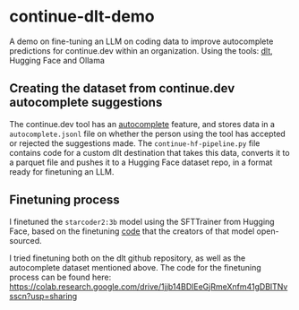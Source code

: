 # continue-dlt-demo

A demo on fine-tuning an LLM on coding data to improve autocomplete predictions for continue.dev within an organization. Using the tools: [dlt](https://github.com/dlt-hub/dlt), Hugging Face and Ollama

## Creating the dataset from continue.dev autocomplete suggestions

The continue.dev tool has an [autocomplete](https://continue.dev/docs/walkthroughs/tab-autocomplete) feature, and stores data in a `autocomplete.jsonl` file on whether the person using the tool has accepted or rejected the suggestions made. The `continue-hf-pipeline.py` file contains code for a custom dlt destination that takes this data, converts it to a parquet file and pushes it to a Hugging Face dataset repo, in a format ready for finetuning an LLM.

## Finetuning process

I finetuned the `starcoder2:3b` model using the SFTTrainer from Hugging Face, based on the finetuning [code](https://github.com/bigcode-project/starcoder2/) that the creators of that model open-sourced.

I tried finetuning both on the dlt github repository, as well as the autocomplete dataset mentioned above. The code for the finetuning process can be found here: <https://colab.research.google.com/drive/1jjb14BDlEeGjRmeXnfm41gDBlTNvsscn?usp=sharing>
